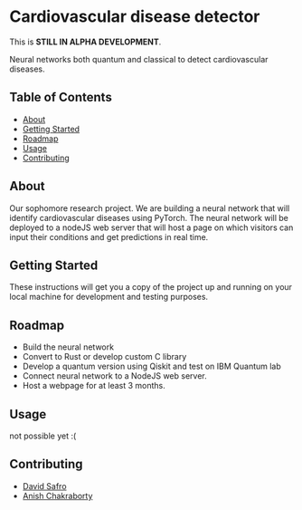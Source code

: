 # Cardiovascular disease detector
This is **STILL IN ALPHA DEVELOPMENT**.

Neural networks both quantum and classical to detect cardiovascular diseases. 
## Table of Contents

- [About](#about)
- [Getting Started](#getting_started)
- [Roadmap](#Roadmap)
- [Usage](#usage)
- [Contributing](#contributing)

## About
Our sophomore research project. We are building a neural network that will identify cardiovascular diseases using PyTorch. The neural network will be deployed to a nodeJS web server that will host a page on which visitors can input their conditions and get predictions in real time.

## Getting Started
These instructions will get you a copy of the project up and running on your local machine for development and testing purposes.

## Roadmap
* Build the neural network
* Convert to Rust or develop custom C library
* Develop a quantum version using Qiskit and test on IBM Quantum lab
* Connect neural network to a NodeJS web server.
* Host a webpage for at least 3 months.

## Usage
not possible yet :(

## Contributing
* [David Safro](https://github.com/Glitchez-1984)
* [Anish Chakraborty](https://github.com/AnishC10)
